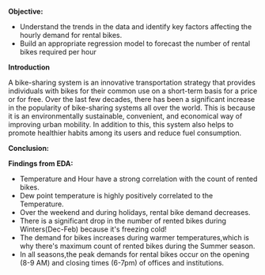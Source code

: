 **Objective:**

* Understand the trends in the data and identify key factors affecting the hourly demand for rental bikes.
* Build an appropriate regression model to forecast the number of rental bikes required per hour

**Introduction**

A bike-sharing system is an innovative transportation strategy that provides individuals with bikes for their common use on a short-term basis for a price or for free. Over the last few decades, there has been a significant increase in the popularity of bike-sharing systems all over the world. This is because it is an environmentally sustainable, convenient, and economical way of improving urban mobility. In addition to this, this system also helps to promote healthier habits among its users and reduce fuel consumption.

**Conclusion:**

**Findings from EDA:**

* Temperature and Hour have a strong correlation with the count of rented bikes.
* Dew point temperature is highly positively correlated to the Temperature.
* Over the weekend and during holidays, rental bike demand decreases.
* There is a significant drop in the number of rented bikes during Winters(Dec-Feb) because it's freezing cold!
* The demand for bikes increases during warmer temperatures,which is why there's maximum count of rented bikes during the Summer season.
* In all seasons,the peak demands for rental bikes occur on the opening (8-9 AM) and closing times (6-7pm) of offices and institutions.
